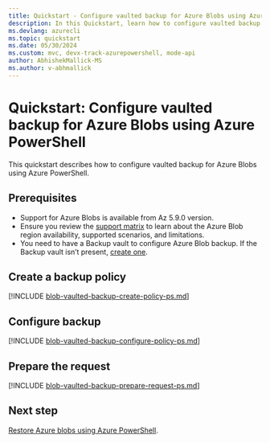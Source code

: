```yaml
---
title: Quickstart - Configure vaulted backup for Azure Blobs using Azure PowerShell
description: In this Quickstart, learn how to configure vaulted backup for Azure Blobs using Azure PowerShell.
ms.devlang: azurecli
ms.topic: quickstart
ms.date: 05/30/2024
ms.custom: mvc, devx-track-azurepowershell, mode-api
author: AbhishekMallick-MS
ms.author: v-abhmallick
---
```


# Quickstart: Configure vaulted backup for Azure Blobs using Azure PowerShell

This quickstart describes how to configure vaulted backup for Azure Blobs using Azure PowerShell.

## Prerequisites

- Support for Azure Blobs is available from Az 5.9.0 version.
- Ensure you review the [support matrix](../backup/blob-backup-support-matrix.md) to learn about the Azure Blob region availability, supported scenarios, and limitations.
- You need to have a Backup vault to configure Azure Blob backup. If the Backup vault isn’t present, [create one](../backup/backup-blobs-storage-account-ps.md#create-a-backup-vault).

## Create a backup policy

[!INCLUDE [blob-vaulted-backup-create-policy-ps.md](../../includes/blob-vaulted-backup-create-policy-ps.md)]


## Configure backup

[!INCLUDE [blob-vaulted-backup-configure-policy-ps.md](../../includes/blob-vaulted-backup-configure-policy-ps.md)]

## Prepare the request

[!INCLUDE [blob-vaulted-backup-prepare-request-ps.md](../../includes/blob-vaulted-backup-prepare-request-ps.md)]

## Next step

[Restore Azure blobs using Azure PowerShell](/azure/backup/restore-blobs-storage-account-ps).